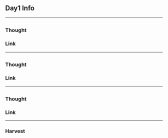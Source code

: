 ## Day1 Info


---
## 
### Thought


### Link

---
## 
### Thought


### Link

---

## 
### Thought

### Link


---

### Harvest
